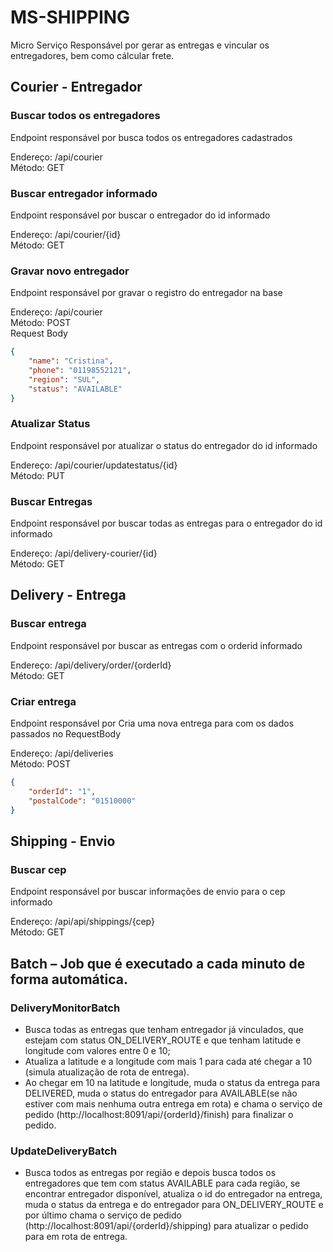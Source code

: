# MS-SHIPPING

<p>Micro Serviço Responsável por gerar as entregas e vincular os entregadores, bem como cálcular frete.</p>

## Courier - Entregador

### Buscar todos os entregadores
<p>Endpoint responsável por busca todos os entregadores cadastrados</p>

Endereço: /api/courier <br>
Método: GET <br>

### Buscar entregador informado
<p>Endpoint responsável por buscar o entregador do id informado</p>

Endereço: /api/courier/{id} <br>
Método: GET <br>

### Gravar novo entregador 
<p>Endpoint responsável por gravar o registro do entregador na base</p>

Endereço: /api/courier <br>
Método: POST <br>
Request Body<br>
```json
{
    "name": "Cristina",
    "phone": "01198552121",
    "region": "SUL",
    "status": "AVAILABLE" 
}
```
### Atualizar Status
<p>Endpoint responsável por atualizar o status do entregador do id informado</p>

Endereço: /api/courier/updatestatus/{id} <br>
Método: PUT <br>

### Buscar Entregas
<p>Endpoint responsável por buscar todas as entregas para o entregador do id informado</p>

Endereço: /api/delivery-courier/{id} <br>
Método: GET <br>


## Delivery - Entrega

### Buscar entrega
<p>Endpoint responsável por buscar as entregas com o orderid informado</p>

Endereço: /api/delivery/order/{orderId} <br>
Método: GET <br>

### Criar entrega
<p>Endpoint responsável por Cria uma nova entrega para com os dados passados no RequestBody</p>

Endereço: /api/deliveries <br>
Método: POST <br>
```json
{
    "orderId": "1",
    "postalCode": "01510000"
}
```

## Shipping - Envio

### Buscar cep
<p>Endpoint responsável por buscar informações de envio para o cep informado</p>

Endereço: /api/api/shippings/{cep} <br>
Método: GET <br>


## Batch – Job que é executado a cada minuto de forma automática.

### DeliveryMonitorBatch

- Busca todas as entregas que tenham entregador já vinculados, que estejam com status ON_DELIVERY_ROUTE e que tenham latitude e longitude com valores entre 0 e 10;
- Atualiza a latitude e a longitude com mais 1 para cada até chegar a 10 (simula atualização de rota de entrega).
- Ao chegar em 10 na latitude e longitude, muda o status da entrega para DELIVERED, muda o status do entregador para AVAILABLE(se não estiver com mais nenhuma outra entrega em rota) e chama o serviço de pedido (http://localhost:8091/api/{orderId}/finish) para finalizar o pedido.

### UpdateDeliveryBatch
- Busca todos as entregas por região e depois busca todos os entregadores que tem com status AVAILABLE para cada região, se encontrar entregador disponível, atualiza o id do entregador na entrega, muda o status da entrega e do entregador para ON_DELIVERY_ROUTE e por último chama o serviço de pedido  (http://localhost:8091/api/{orderId}/shipping) para atualizar o pedido para em rota de entrega. 

